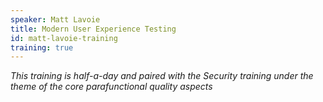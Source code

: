 ```yaml
---
speaker: Matt Lavoie
title: Modern User Experience Testing
id: matt-lavoie-training
training: true
---
```

<i> This training is half-a-day and paired with the Security training under the theme of the core parafunctional quality aspects</i>

